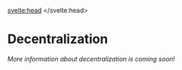 <svelte:head>
    <title>Decentralization - Arbucks</title>
    <link rel="canonical" href="https://arbucks.io/docs/decentralization/">
    <meta property="og:title" content="Decentralization - Arbucks">
    <meta name=twitter:title content="Decentralization - Arbucks">
</svelte:head>

# Decentralization

*More information about decentralization is coming soon!*
